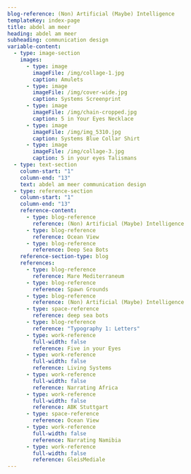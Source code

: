 ```yaml
---
blog-reference: (Non) Artificial (Maybe) Intelligence
templateKey: index-page
title: abdel am meer
heading: abdel am meer
subheading: communication design
variable-content:
  - type: image-section
    images:
      - type: image
        imageFile: /img/collage-1.jpg
        caption: Amulets
      - type: image
        imageFile: /img/cover-wide.jpg
        caption: Systems Screenprint
      - type: image
        imageFile: /img/chain-cropped.jpg
        caption: 5 in Your Eyes Necklace
      - type: image
        imageFile: /img/img_5310.jpg
        caption: Systems Blue Collar Shirt
      - type: image
        imageFile: /img/collage-3.jpg
        caption: 5 in your eyes Talismans
  - type: text-section
    column-start: "1"
    column-end: "13"
    text: a﻿bdel am meer communication design
  - type: reference-section
    column-start: "1"
    column-end: "13"
    reference-content:
      - type: blog-reference
        reference: (Non) Artificial (Maybe) Intelligence
      - type: blog-reference
        reference: Ocean View
      - type: blog-reference
        reference: Deep Sea Bots
    reference-section-type: blog
    references:
      - type: blog-reference
        reference: Mare Mediterraneum
      - type: blog-reference
        reference: Spawn Grounds
      - type: blog-reference
        reference: (Non) Artificial (Maybe) Intelligence
      - type: space-reference
        reference: deep sea bots
      - type: blog-reference
        reference: "Typography 1: Letters"
      - type: work-reference
        full-width: false
        reference: Five in your Eyes
      - type: work-reference
        full-width: false
        reference: Living Systems
      - type: work-reference
        full-width: false
        reference: Narrating Africa
      - type: work-reference
        full-width: false
        reference: ABK Stuttgart
      - type: space-reference
        reference: Ocean View
      - type: work-reference
        full-width: false
        reference: Narrating Namibia
      - type: work-reference
        full-width: false
        reference: GleisMediale
---
```

